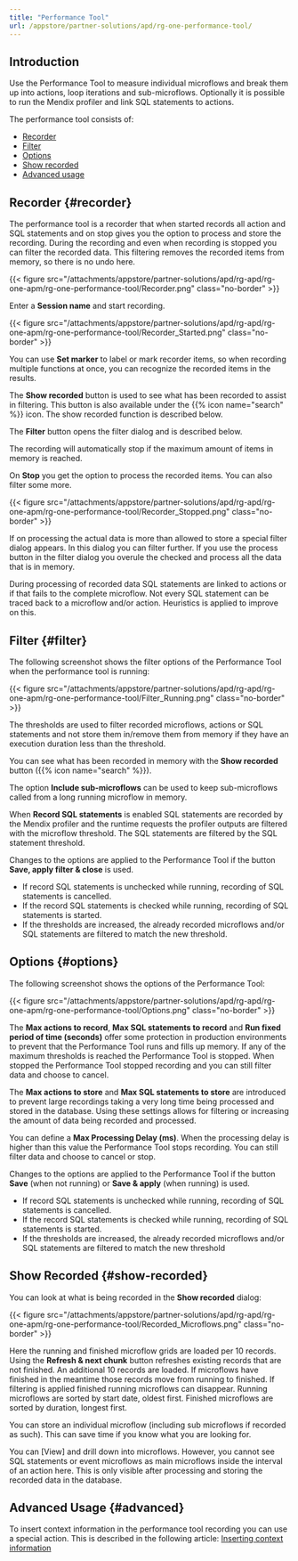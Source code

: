 ```yaml
---
title: "Performance Tool"
url: /appstore/partner-solutions/apd/rg-one-performance-tool/
---
```


## Introduction

Use the Performance Tool to measure individual microflows and break them up into actions, loop iterations and sub-microflows. Optionally it is possible to run the Mendix profiler and link SQL statements to actions.

The performance tool consists of:

* [Recorder](#recorder)
* [Filter](#filter)
* [Options](#options)
* [Show recorded](#show-recorded)
* [Advanced usage](#advanced)

## Recorder {#recorder}

The performance tool is a recorder that when started records all action and SQL statements and on stop gives you the option to process and store the recording. During the recording and even when recording is stopped you can filter the recorded data. This filtering removes the recorded items from memory, so there is no undo here.

{{< figure src="/attachments/appstore/partner-solutions/apd/rg-apd/rg-one-apm/rg-one-performance-tool/Recorder.png" class="no-border" >}}

Enter a **Session name** and start recording.

{{< figure src="/attachments/appstore/partner-solutions/apd/rg-apd/rg-one-apm/rg-one-performance-tool/Recorder_Started.png" class="no-border" >}}

You can use **Set marker** to label or mark recorder items, so when recording multiple functions at once, you can recognize the recorded items in the results.

The **Show recorded** button is used to see what has been recorded to assist in filtering. This button is also available under the {{% icon name="search" %}} icon. The show recorded function is described below.

The **Filter** button opens the filter dialog and is described below.

The recording will automatically stop if the maximum amount of items in memory is reached.

On **Stop** you get the option to process the recorded items. You can also filter some more.

{{< figure src="/attachments/appstore/partner-solutions/apd/rg-apd/rg-one-apm/rg-one-performance-tool/Recorder_Stopped.png" class="no-border" >}}

If on processing the actual data is more than allowed to store a special filter dialog appears. In this dialog you can filter further. If you use the process button in the filter dialog you overule the checked and process all the data that is in memory.

During processing of recorded data SQL statements are linked to actions or if that fails to the complete microflow. Not every SQL statement can be traced back to a microflow and/or action. Heuristics is applied to improve on this.

## Filter {#filter}

The following screenshot shows the filter options of the Performance Tool when the performance tool is running:

{{< figure src="/attachments/appstore/partner-solutions/apd/rg-apd/rg-one-apm/rg-one-performance-tool/Filter_Running.png" class="no-border" >}}

The thresholds are used to filter recorded microflows, actions or SQL statements and not store them in/remove them from memory if they have an execution duration less than the threshold.

You can see what has been recorded in memory with the **Show recorded** button ({{% icon name="search" %}}).

The option **Include sub-microflows** can be used to keep sub-microflows called from a long running microflow in memory.

When **Record SQL statements** is enabled SQL statements are recorded by the Mendix profiler and the runtime requests the profiler outputs are filtered with the microflow threshold. The SQL statements are filtered by the SQL statement threshold.

Changes to the options are applied to the Performance Tool if the button **Save, apply filter & close**
is used.

* If record SQL statements is unchecked while running, recording of SQL statements is cancelled.
* If the record SQL statements is checked while running, recording of SQL statements is started.
* If the thresholds are increased, the already recorded microflows and/or SQL statements are filtered to match the new threshold.

## Options {#options}

The following screenshot shows the options of the Performance Tool:

{{< figure src="/attachments/appstore/partner-solutions/apd/rg-apd/rg-one-apm/rg-one-performance-tool/Options.png" class="no-border" >}}

The **Max actions to record**, **Max SQL statements to record** and **Run fixed period of time (seconds)**
 offer some protection in production environments to prevent that the Performance Tool runs and fills up memory. If any of the maximum thresholds is reached the Performance Tool is stopped. When stopped the Performance Tool stopped recording and you can still filter data and choose to cancel.

The **Max actions to store** and **Max SQL statements to store** are introduced to prevent large recordings taking a very long time being processed and stored in the database. Using these settings allows for filtering or increasing the amount of data being recorded and processed.

You can define a **Max Processing Delay (ms)**. When the processing delay is higher than this value the Performance Tool stops recording. You can still filter data and choose to cancel or stop.

Changes to the options are applied to the Performance Tool if the button **Save** (when not running) or **Save & apply** (when running) is used.

* If record SQL statements is unchecked while running, recording of SQL statements is cancelled.
* If the record SQL statements is checked while running, recording of SQL statements is started.
* If the thresholds are increased, the already recorded microflows and/or SQL statements are filtered to match the new threshold

## Show Recorded {#show-recorded}

You can look at what is being recorded in the **Show recorded** dialog:

{{< figure src="/attachments/appstore/partner-solutions/apd/rg-apd/rg-one-apm/rg-one-performance-tool/Recorded_Microflows.png" class="no-border" >}}

Here the running and finished microflow grids are loaded per 10 records. Using the **Refresh & next chunk**
 button refreshes existing records that are not finished. An additional 10 records are loaded. If microflows have finished in the meantime those records move from running to finished. If filtering is applied finished running microflows can disappear. Running microflows are sorted by start date, oldest first. Finished microflows are sorted by duration, longest first.

You can store an individual microflow (including sub microflows if recorded as such). This can save time if you know what you are looking for.

You can [View] and drill down into microflows. However, you cannot see SQL statements or event microflows as main microflows inside the interval of an action here. This is only visible after processing and storing the recorded data in the database.

## Advanced Usage {#advanced}

To insert context information in the performance tool recording you can use a special action. This is described in the following article: [Inserting context information](/appstore/partner-solutions/apd/rg-one-inserting-context-information/)

